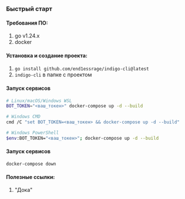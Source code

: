 ### Быстрый старт

#### Требования ПО:
1) go v1.24.x
2) docker

#### Установка и создание проекта:
1) `go install github.com/end1essrage/indigo-cli@latest`
2) `indigo-cli` в папке с проектом

#### Запуск сервисов
```bash
# Linux/macOS/Windows WSL
BOT_TOKEN="<ваш_токен>" docker-compose up -d --build

# Windows CMD
cmd /C "set BOT_TOKEN=<ваш_токен> && docker-compose up -d --build"

# Windows PowerShell
$env:BOT_TOKEN="<ваш_токен>"; docker-compose up -d --build
```
#### Запуск сервисов
`docker-compose down`

#### Полезные ссылки:
1) "Дока"



